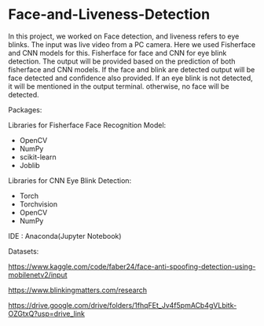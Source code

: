 # Face-and-Liveness-Detection
In this project, we worked on Face detection, and liveness refers to eye blinks. The input was live video from a PC camera.
Here we used Fisherface and CNN models for this. Fisherface for face and CNN for eye blink detection.
The output will be provided based on the prediction of both fisherface and CNN models.
If the face and blink are detected output will be face detected and confidence also provided.
If an eye blink is not detected, it will be mentioned in the output terminal. otherwise, no face will be detected.


Packages:

Libraries for Fisherface Face Recognition Model:
* OpenCV
* NumPy
* scikit-learn
* Joblib

Libraries for CNN Eye Blink Detection:
* Torch
* Torchvision
* OpenCV
* NumPy


IDE : Anaconda(Jupyter Notebook)



Datasets:

https://www.kaggle.com/code/faber24/face-anti-spoofing-detection-using-mobilenetv2/input

https://www.blinkingmatters.com/research

https://drive.google.com/drive/folders/1fhqFEt_Jv4f5pmACb4gVLbitk-OZGtxQ?usp=drive_link
